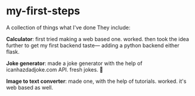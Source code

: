 # my-first-steps
A collection of things what I've done
They include:

**Calculator**: first tried making a web based one. worked. then took the idea further to get my first backend taste— adding a python backend either flask. 

**Joke generator**: made a joke generator with the help of icanhazdadjoke.com API. fresh jokes. 🦭

**Image to text converter**: made one, with the help of tutorials. worked. it's web based as well. 

